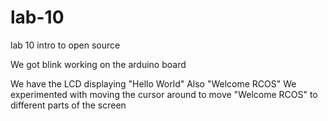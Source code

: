 # lab-10
lab 10 intro to open source

We got blink working on the arduino board

We have the LCD displaying "Hello World"
Also "Welcome RCOS"
We experimented with moving the cursor around to move "Welcome RCOS" to different parts of the screen

